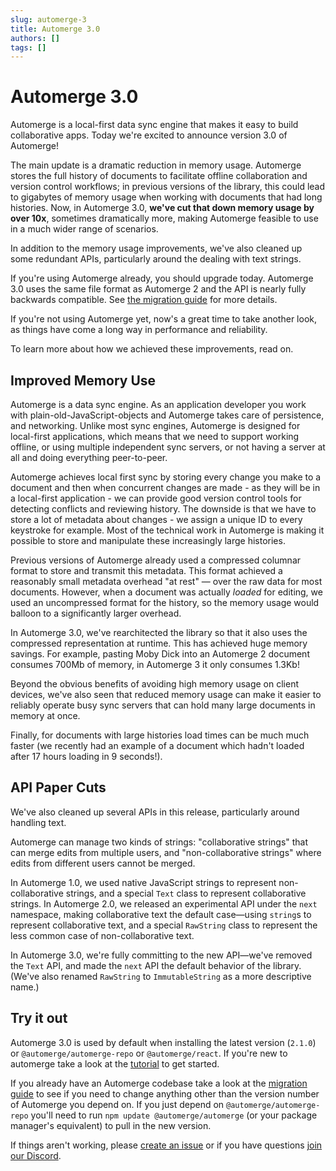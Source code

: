 ```yaml
---
slug: automerge-3
title: Automerge 3.0
authors: []
tags: []
---
```


# Automerge 3.0

Automerge is a local-first data sync engine that makes it easy to build collaborative apps. Today we're excited to announce version 3.0 of Automerge!

The main update is a dramatic reduction in memory usage. Automerge stores the full history of documents to facilitate offline collaboration and version control workflows; in previous versions of the library, this could lead to gigabytes of memory usage when working with documents that had long histories. Now, in Automerge 3.0, **we've cut that down memory usage by over 10x**, sometimes dramatically more, making Automerge feasible to use in a much wider range of scenarios.

In addition to the memory usage improvements, we've also cleaned up some redundant APIs, particularly around the dealing with text strings.

If you're using Automerge already, you should upgrade today. Automerge 3.0 uses the same file format as Automerge 2 and the API is nearly fully backwards compatible. See [the migration guide](/docs/migrating-from-automerge-2-to-automerge-3) for more details.

If you're not using Automerge yet, now's a great time to take another look, as things have come a long way in performance and reliability. 

To learn more about how we achieved these improvements, read on.


## Improved Memory Use

Automerge is a data sync engine. As an application developer you work with plain-old-JavaScript-objects and Automerge takes care of persistence, and networking. Unlike most sync engines, Automerge is designed for local-first applications, which means that we need to support working offline, or using multiple independent sync servers, or not having a server at all and doing everything peer-to-peer.

Automerge achieves local first sync by storing every change you make to a document and then when concurrent changes are made - as they will be in a local-first application - we can provide good version control tools for detecting conflicts and reviewing history.  The downside is that we have to store a lot of metadata about changes - we assign a unique ID to every keystroke for example. Most of the technical work in Automerge is making it possible to store and manipulate these increasingly large histories.

Previous versions of Automerge already used a compressed columnar format to store and transmit this metadata. This format achieved a reasonably small metadata overhead "at rest" —  over the raw data for most documents. However, when a document was actually *loaded* for editing, we used an uncompressed format for the history, so the memory usage would balloon to a significantly larger overhead.

In Automerge 3.0, we've rearchitected the library so that it also uses the compressed representation at runtime. This has achieved huge memory savings. For example, pasting Moby Dick into an Automerge 2 document consumes 700Mb of memory, in Automerge 3 it only consumes 1.3Kb!

Beyond the obvious benefits of avoiding high memory usage on client devices, we've also seen that reduced memory usage can make it easier to reliably operate busy sync servers that can hold many large documents in memory at once. 

Finally, for documents with large histories load times can be much much faster (we recently had an example of a document which hadn't loaded after 17 hours loading in 9 seconds!).

## API Paper Cuts

We've also cleaned up several APIs in this release, particularly around handling text.

Automerge can manage two kinds of strings: "collaborative strings" that can merge edits from multiple users, and "non-collaborative strings" where edits from different users cannot be merged. 

In Automerge 1.0, we used native JavaScript strings to represent non-collaborative strings, and a special `Text` class to represent collaborative strings. In Automerge 2.0, we released an experimental API under the `next` namespace, making collaborative text the default case—using `string`s to represent collaborative text, and a special `RawString` class to represent the less common case of non-collaborative text.

In Automerge 3.0, we're fully committing to the new API—we've removed the `Text` API, and made the `next` API the default behavior of the library. (We've also renamed `RawString` to `ImmutableString` as a more descriptive name.)

## Try it out

Automerge 3.0 is used by default when installing the latest version (`2.1.0`) or `@automerge/automerge-repo` or `@automerge/react`. If you're new to automerge take a look at the [tutorial](/docs/tutorial/) to get started.

If you already have an Automerge codebase take a look at the [migration guide](/docs/migrating-from-automerge-2-to-automerge-3) to see if you need to change anything other than the version number of Automerge you depend on. If you just depend on `@automerge/automerge-repo` you'll need to run `npm update @automerge/automerge` (or your package manager's equivalent) to pull in the new version.

If things aren't working, please [create an issue](https://github.com/automerge/automerge-repo/issues/new) or if you have questions [join our Discord](https://discord.gg/zKGe4DCfgR).
